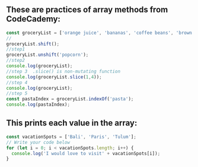 ## These are practices of array methods from CodeCademy:
```JavaScript
const groceryList = ['orange juice', 'bananas', 'coffee beans', 'brown rice', 'pasta', 'coconut oil', 'plantains'];
//
groceryList.shift();
//step1
groceryList.unshift('popcorn');
//step2
console.log(groceryList);
//step 3  .slice() is non-mutating function
console.log(groceryList.slice(1,4));
//step 4
console.log(groceryList);
//step 5
const pastaIndex = groceryList.indexOf('pasta');
console.log(pastaIndex);
```
## This prints each value in the array:
```JavaScript
const vacationSpots = ['Bali', 'Paris', 'Tulum'];
// Write your code below
for (let i = 0; i < vacationSpots.length; i++) {
  console.log('I would love to visit' + vacationSpots[i]);
}
```
